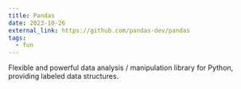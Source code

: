 ```yaml
---
title: Pandas
date: 2023-10-26
external_link: https://github.com/pandas-dev/pandas
tags:
  - fun
---
```


Flexible and powerful data analysis / manipulation library for Python, providing labeled data structures.

<!--more-->
